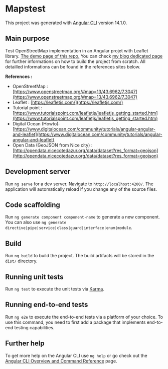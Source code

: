 # Mapstest

This project was generated with [Angular CLI](https://github.com/angular/angular-cli) version 14.1.0.

## Main purpose

Test OpenStreetMap implementation in an Angular projet with Leaflet library.
[The demo page of this repo.](https://peanuts-83.github.io/maps_nice/)
You can check [my blog dedicated page](https://nextjs-blog-82qubzuku-peanuts-83.vercel.app/posts/openstreetmap) for further informations on how to build the project from scratch. All detailled informations can be found in the references sites below.

**References :**
* OpenStreetMap : [https://www.openstreetmap.org/#map=13/43.6962/7.3047](https://www.openstreetmap.org/#map=13/43.6962/7.3047)
* Leaflet : [https://leafletjs.com/](https://leafletjs.com/)
* Tutorial point : [https://www.tutorialspoint.com/leafletjs/leafletjs_getting_started.htm](https://www.tutorialspoint.com/leafletjs/leafletjs_getting_started.htm)
* Digital Ocean (Howto): [https://www.digitalocean.com/community/tutorials/angular-angular-and-leaflet](https://www.digitalocean.com/community/tutorials/angular-angular-and-leaflet)
* Open Data (GeoJSON from Nice city) : [http://opendata.nicecotedazur.org/data/dataset?res_format=geojson](http://opendata.nicecotedazur.org/data/dataset?res_format=geojson)


## Development server

Run `ng serve` for a dev server. Navigate to `http://localhost:4200/`. The application will automatically reload if you change any of the source files.

## Code scaffolding

Run `ng generate component component-name` to generate a new component. You can also use `ng generate directive|pipe|service|class|guard|interface|enum|module`.

## Build

Run `ng build` to build the project. The build artifacts will be stored in the `dist/` directory.

## Running unit tests

Run `ng test` to execute the unit tests via [Karma](https://karma-runner.github.io).

## Running end-to-end tests

Run `ng e2e` to execute the end-to-end tests via a platform of your choice. To use this command, you need to first add a package that implements end-to-end testing capabilities.

## Further help

To get more help on the Angular CLI use `ng help` or go check out the [Angular CLI Overview and Command Reference](https://angular.io/cli) page.
